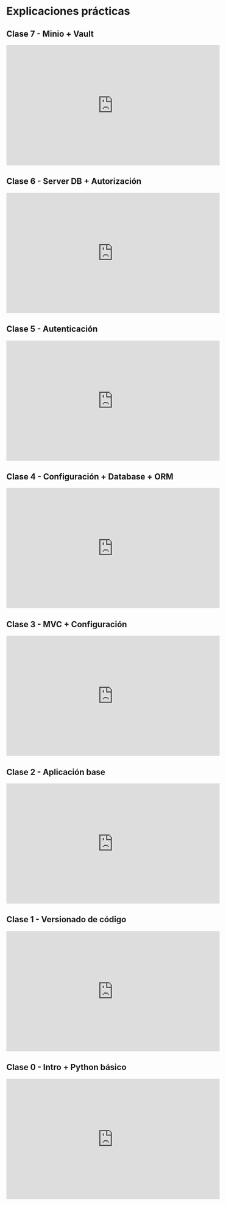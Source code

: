 # Explicaciones prácticas

## Clase 7 - Minio + Vault

<iframe width="560" height="315" src="https://www.youtube.com/embed/v0MBGdMvNKg" title="Clase 5 - Autenticación" frameborder="0" allow="accelerometer; autoplay; encrypted-media; gyroscope; picture-in-picture; web-share" referrerpolicy="strict-origin-when-cross-origin" allowfullscreen></iframe>

## Clase 6 - Server DB + Autorización

<iframe width="560" height="315" src="https://www.youtube.com/embed/Dj6_rPzN4U0" title="Clase 5 - Autenticación" frameborder="0" allow="accelerometer; autoplay; encrypted-media; gyroscope; picture-in-picture; web-share" referrerpolicy="strict-origin-when-cross-origin" allowfullscreen></iframe>

## Clase 5 - Autenticación

<iframe width="560" height="315" src="https://www.youtube.com/embed/0vIR2jNnsp4" title="Clase 5 - Autenticación" frameborder="0" allow="accelerometer; autoplay; encrypted-media; gyroscope; picture-in-picture; web-share" referrerpolicy="strict-origin-when-cross-origin" allowfullscreen></iframe>

## Clase 4 - Configuración + Database + ORM

<iframe width="560" height="315" src="https://www.youtube.com/embed/ahanyyXGY48" title="Clase 4 - Configuración + Database + ORM" frameborder="0" allow="accelerometer; autoplay; encrypted-media; gyroscope; picture-in-picture; web-share" referrerpolicy="strict-origin-when-cross-origin" allowfullscreen></iframe>

## Clase 3 - MVC + Configuración

<iframe width="560" height="315" src="https://www.youtube.com/embed/fCIs4s5pY3Q" title="Clase 3 - MVC + Configuración" frameborder="0" allow="accelerometer; autoplay; encrypted-media; gyroscope; picture-in-picture; web-share" referrerpolicy="strict-origin-when-cross-origin" allowfullscreen></iframe>

## Clase 2 - Aplicación base

<iframe width="560" height="315" src="https://www.youtube.com/embed/0Ab92JagUDw" title="Clase 2 - Aplicación base" frameborder="0" allow="accelerometer; autoplay; encrypted-media; gyroscope; picture-in-picture; web-share" referrerpolicy="strict-origin-when-cross-origin" allowfullscreen></iframe>

## Clase 1 - Versionado de código

<iframe width="560" height="315" src="https://www.youtube.com/embed/SIM2es4yMjo" title="Clase 1 - Versionado de código" frameborder="0" allow="accelerometer; autoplay; encrypted-media; gyroscope; picture-in-picture; web-share" referrerpolicy="strict-origin-when-cross-origin" allowfullscreen></iframe>

## Clase 0 - Intro + Python básico

<iframe width="560" height="315" src="https://www.youtube.com/embed/Gge9wPunfpc" title="Clase 0 - Intro + Python básico" frameborder="0" allow="accelerometer; autoplay; encrypted-media; gyroscope; picture-in-picture; web-share" referrerpolicy="strict-origin-when-cross-origin" allowfullscreen></iframe>
